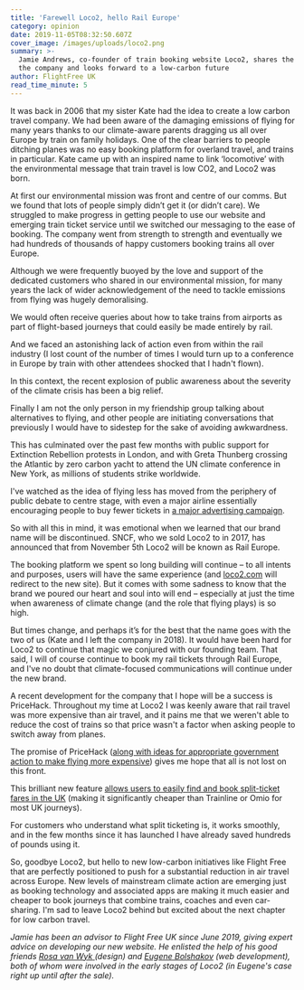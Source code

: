 ```yaml
---
title: 'Farewell Loco2, hello Rail Europe'
category: opinion
date: 2019-11-05T08:32:50.607Z
cover_image: /images/uploads/loco2.png
summary: >-
  Jamie Andrews, co-founder of train booking website Loco2, shares the story of
  the company and looks forward to a low-carbon future
author: FlightFree UK
read_time_minute: 5
---
```

It was back in 2006 that my sister Kate had the idea to create a low carbon travel company. We had been aware of the damaging emissions of flying for many years thanks to our climate-aware parents dragging us all over Europe by train on family holidays. One of the clear barriers to people ditching planes was no easy booking platform for overland travel, and trains in particular. Kate came up with an inspired name to link ‘locomotive’ with the environmental message that train travel is low CO2, and Loco2 was born.

At first our environmental mission was front and centre of our comms. But we found that lots of people simply didn’t get it (or didn’t care). We struggled to make progress in getting people to use our website and emerging train ticket service until we switched our messaging to the ease of booking. The company went from strength to strength and eventually we had hundreds of thousands of happy customers booking trains all over Europe.

Although we were frequently buoyed by the love and support of the dedicated customers who shared in our environmental mission, for many years the lack of wider acknowledgement of the need to tackle emissions from flying was hugely demoralising.

We would often receive queries about how to take trains from airports as part of flight-based journeys that could easily be made entirely by rail.

And we faced an astonishing lack of action even from within the rail industry (I lost count of the number of times I would turn up to a conference in Europe by train with other attendees shocked that I hadn't flown).

In this context, the recent explosion of public awareness about the severity of the climate crisis has been a big relief.

Finally I am not the only person in my friendship group talking about alternatives to flying, and other people are initiating conversations that previously I would have to sidestep for the sake of avoiding awkwardness.

This has culminated over the past few months with public support for Extinction Rebellion protests in London, and with Greta Thunberg crossing the Atlantic by zero carbon yacht to attend the UN climate conference in New York, as millions of students strike worldwide.

I've watched as the idea of flying less has moved from the periphery of public debate to centre stage, with even a major airline essentially encouraging people to buy fewer tickets in [a major advertising campaign](https://www.theguardian.com/travel/2019/jul/11/dutch-airline-klm-calls-for-people-to-fly-less-carbon-offsetting-scheme).

So with all this in mind, it was emotional when we learned that our brand name will be discontinued. SNCF, who we sold Loco2 to in 2017, has announced that from November 5th Loco2 will be known as Rail Europe. 

The booking platform we spent so long building will continue – to all intents and purposes, users will have the same experience (and [loco2.com](loco2.com) will redirect to the new site). But it comes with some sadness to know that the brand we poured our heart and soul into will end – especially at just the time when awareness of climate change (and the role that flying plays) is so high.

But times change, and perhaps it’s for the best that the name goes with the two of us (Kate and I left the company in 2018). It would have been hard for Loco2 to continue that magic we conjured with our founding team. That said, I will of course continue to book my rail tickets through Rail Europe, and I've no doubt that climate-focused communications will continue under the new brand.

A recent development for the company that I hope will be a success is PriceHack. Throughout my time at Loco2 I was keenly aware that rail travel was more expensive than air travel, and it pains me that we weren't able to reduce the cost of trains so that price wasn't a factor when asking people to switch away from planes. 

The promise of PriceHack ([along with ideas for appropriate government action to make flying more expensive](http://afreeride.org)) gives me hope that all is not lost on this front.

This brilliant new feature [allows users to easily find and book split-ticket fares in the UK](https://www.theguardian.com/travel/2019/jul/01/loco2-rail-booking-website-split-one-way-journeys-into-smaller-legs-reduce-fares) (making it significantly cheaper than Trainline or Omio for most UK journeys).

For customers who understand what split ticketing is, it works smoothly, and in the few months since it has launched I have already saved hundreds of pounds using it.

So, goodbye Loco2, but hello to new low-carbon initiatives like Flight Free that are perfectly positioned to push for a substantial reduction in air travel across Europe. New levels of mainstream climate action are emerging just as booking technology and associated apps are making it much easier and cheaper to book journeys that combine trains, coaches and even car-sharing. I'm sad to leave Loco2 behind but excited about the next chapter for low carbon travel. 

_Jamie has been an advisor to Flight Free UK since June 2019, giving expert advice on developing our new website. He enlisted the help of his good friends_ [_Rosa van Wyk_ ](https://madebynika.com/strategy)_(design) and_ [_Eugene Bolshakov_](http://github.com/eugenebolshakov) _(web development), both of whom were involved in the early stages of Loco2 (in Eugene's case right up until after the sale)._
